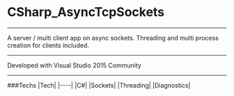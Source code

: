 # CSharp_AsyncTcpSockets

---

A server / multi client app on async sockets. Threading and multi process creation for clients included.

---

Developed with Visual Studio 2015 Community

---

###Techs
|Tech|
|----|
|C#|
|Sockets|
|Threading|
|Diagnostics|
